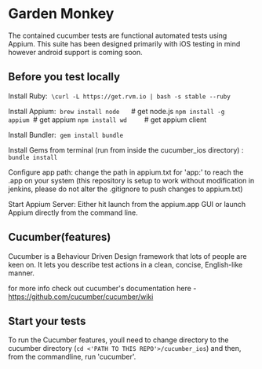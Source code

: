 # Garden Monkey
The contained cucumber tests are functional automated tests using Appium.  This suite has been designed primarily with iOS testing in mind however android support is coming soon.


## Before you test locally

Install Ruby:  `\curl -L https://get.rvm.io | bash -s stable --ruby`

Install Appium:  `brew install node`      # get node.js
 `npm install -g appium`  # get appium
 `npm install wd`         # get appium client     

Install Bundler:  `gem install bundle`

Install Gems from terminal (run from inside the cucumber_ios directory) : `bundle install`

Configure app path: change the path in appium.txt for 'app:' to reach the .app
on your system (this repository is setup to work without modification in
jenkins, please do not alter the .gitignore to push changes to appium.txt)

Start Appium Server: Either hit launch from the appium.app GUI or launch Appium
directly from the command line.   


## Cucumber(features)

Cucumber is a Behaviour Driven Design framework that lots of people are keen on.
It lets you describe test actions in a clean, concise, English-like manner.

for more info check out cucumber's documentation here - https://github.com/cucumber/cucumber/wiki


## Start your tests

To run the Cucumber features, youll need to change directory to the cucumber
directory (`cd <'PATH TO THIS REPO'>/cucumber_ios`) and then,
from the commandline, run 'cucumber'.

